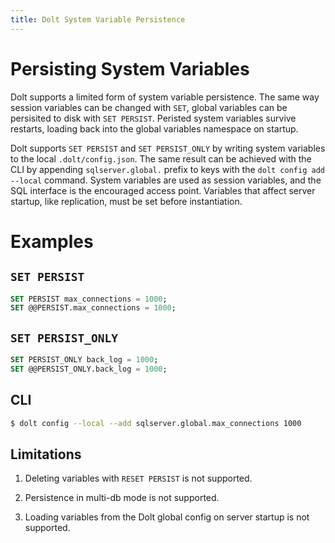 ```yaml
---
title: Dolt System Variable Persistence
---
```


# Persisting System Variables

Dolt supports a limited form of system variable persistence. The same
way session
variables can be changed with `SET`, global variables can be persisited
to disk with `SET PERSIST`. Peristed system variables survive restarts,
loading back into the global variables namespace on startup.

Dolt supports `SET PERSIST` and `SET PERSIST_ONLY` by writing system
variables to the local `.dolt/config.json`. The same result can be
achieved with the CLI by appending `sqlserver.global.` prefix to
keys with the `dolt config add --local` command. System
variables are used as session variables, and the SQL interface is
the encouraged access point. Variables that affect server startup, like
replication, must be set before instantiation.

# Examples

## `SET PERSIST`

```sql
SET PERSIST max_connections = 1000;
SET @@PERSIST.max_connections = 1000;
```

## `SET PERSIST_ONLY`

```sql
SET PERSIST_ONLY back_log = 1000;
SET @@PERSIST_ONLY.back_log = 1000;
```

## CLI

```bash
$ dolt config --local --add sqlserver.global.max_connections 1000
```

## Limitations

1) Deleting variables with `RESET PERSIST` is not supported.

2) Persistence in multi-db mode is not supported.

3) Loading variables from the Dolt global config on server startup is
   not supported.
